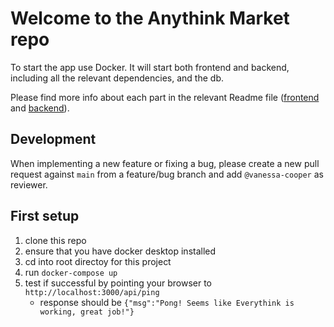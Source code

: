 # Welcome to the Anythink Market repo

To start the app use Docker. It will start both frontend and backend, including all the relevant dependencies, and the db.

Please find more info about each part in the relevant Readme file ([frontend](frontend/readme.md) and [backend](backend/README.md)).

## Development

When implementing a new feature or fixing a bug, please create a new pull request against `main` from a feature/bug branch and add `@vanessa-cooper` as reviewer.

## First setup
1. clone this repo
2. ensure that you have docker desktop installed
3. cd into root directoy for this project 
4. run `docker-compose up`
5. test if successful by pointing your browser to `http://localhost:3000/api/ping`
    - response should be `{"msg":"Pong! Seems like Everythink is working, great job!"}`
